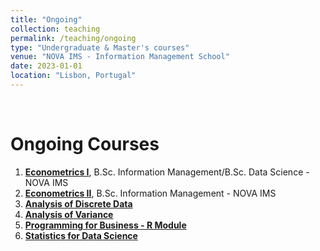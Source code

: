```yaml
---
title: "Ongoing"
collection: teaching
permalink: /teaching/ongoing
type: "Undergraduate & Master's courses"
venue: "NOVA IMS - Information Management School"
date: 2023-01-01
location: "Lisbon, Portugal"
---
```

<br>

Ongoing Courses
===

1. [**Econometrics I**](https://damasiob.github.io/ongoing_courses/2019-econometrics-i), B.Sc. Information Management/B.Sc. Data Science - NOVA IMS
2. [**Econometrics II**](https://damasiob.github.io/ongoing_courses/2019-econometrics-i), B.Sc. Information Management - NOVA IMS
3. [**Analysis of Discrete Data**](https://damasiob.github.io/ongoing_courses/2019-Analysis-of-discrete-data)
4. [**Analysis of Variance**](https://damasiob.github.io/ongoing_courses/2019-Analysis-of-Variance)
5. [**Programming for Business - R Module**](https://damasiob.github.io/ongoing_courses/2019-prog-business)
6. [**Statistics for Data Science**](https://damasiob.github.io/ongoing_courses/2019-Statistics-Data-Science)

